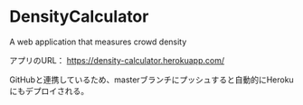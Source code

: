 # DensityCalculator
A web application that measures crowd density

アプリのURL：
https://density-calculator.herokuapp.com/

GitHubと連携しているため、masterブランチにプッシュすると自動的にHerokuにもデプロイされる。
